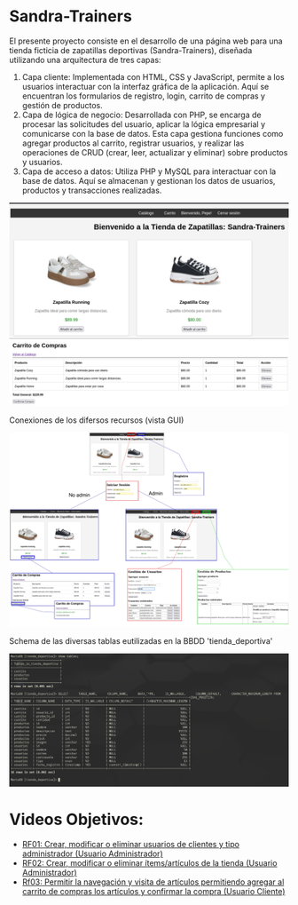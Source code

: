 # Sandra-Trainers
El presente proyecto consiste en el desarrollo de una página web para una tienda ficticia de zapatillas deportivas (Sandra-Trainers), diseñada utilizando una arquitectura de tres capas:
1.	Capa cliente: Implementada con HTML, CSS y JavaScript, permite a los usuarios interactuar con la interfaz gráfica de la aplicación. Aquí se encuentran los formularios de registro, login, carrito de compras y gestión de productos.
2.	Capa de lógica de negocio: Desarrollada con PHP, se encarga de procesar las solicitudes del usuario, aplicar la lógica empresarial y comunicarse con la base de datos. Esta capa gestiona funciones como agregar productos al carrito, registrar usuarios, y realizar las operaciones de CRUD (crear, leer, actualizar y eliminar) sobre productos y usuarios.
3.	Capa de acceso a datos: Utiliza PHP y MySQL para interactuar con la base de datos. Aquí se almacenan y gestionan los datos de usuarios, productos y transacciones realizadas.

![Catalogo](img/a.PNG)
![Carrito](img/b.PNG)

Conexiones de los difersos recursos (vista GUI)

![Vista Lógica](img/connections.PNG)

Schema de las diversas tablas eutilizadas en la BBDD 'tienda_deportiva'

![Carrito](img/schema.PNG)

# Videos Objetivos:
- [RF01: Crear, modificar o eliminar usuarios de clientes y tipo administrador (Usuario Administrador)](https://mega.nz/file/EMFgVB4Y#SiIE1b9mh6LN0qJ0ye5JHIXnymml80dpSW6cx2onLQM)
- [RF02: Crear, modificar o eliminar ítems/artículos de la tienda (Usuario Administrador)](https://mega.nz/file/4RlhFRzL#CodwRxZmhLhCdjSQwMxvIIAWoYX0beQOKshxOQatnYk)
- [Rf03: Permitir la navegación y visita de artículos permitiendo agregar al carrito de compras los artículos y confirmar la compra (Usuario Cliente)](https://mega.nz/file/gQlSGBBZ#NcIeekOAWjpKnueDiu4WUz4Gxi2GYUEl5vB06qHhEXg)
